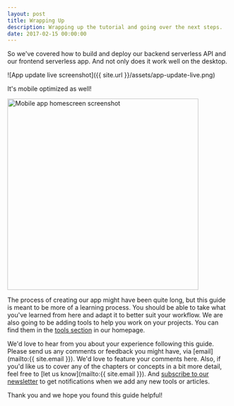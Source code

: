 ```yaml
---
layout: post
title: Wrapping Up
description: Wrapping up the tutorial and going over the next steps.
date: 2017-02-15 00:00:00
---
```


So we've covered how to build and deploy our backend serverless API and our frontend serverless app. And not only does it work well on the desktop.

![App update live screenshot]({{ site.url }}/assets/app-update-live.png)

It's mobile optimized as well!

<img alt="Mobile app homescreen screenshot" src="{{ site.url }}/assets/mobile-app-homescreen.png" width="432" />

The process of creating our app might have been quite long, but this guide is meant to be more of a learning process. You should be able to take what you've learned from here and adapt it to better suit your workflow. We are also going to be adding tools to help you work on your projects. You can find them in the [tools section](/#tools) in our homepage.

We'd love to hear from you about your experience following this guide. Please send us any comments or feedback you might have, via [email](mailto:{{ site.email }}). We'd love to feature your comments here. Also, if you'd like us to cover any of the chapters or concepts in a bit more detail, feel free to [let us know](mailto:{{ site.email }}). And <a href="{{ site.mailchimp_signup_form }}" target="_blank">subscribe to our newsletter</a> to get notifications when we add any new tools or articles.

Thank you and we hope you found this guide helpful!
